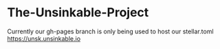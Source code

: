 # The-Unsinkable-Project
Currently our gh-pages branch is only being used to host our stellar.toml  
https://unsk.unsinkable.io
